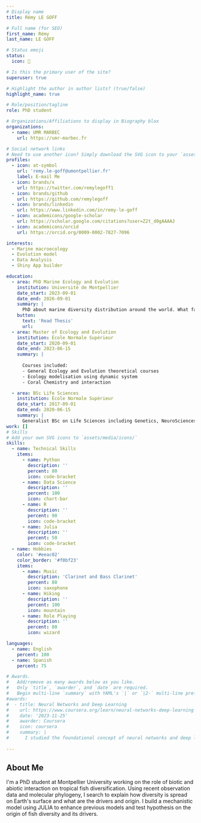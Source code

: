 ```yaml
---
# Display name
title: Rémy LE GOFF

# Full name (for SEO)
first_name: Rémy
last_name: LE GOFF

# Status emoji
status:
  icon: 🐠

# Is this the primary user of the site?
superuser: true

# Highlight the author in author lists? (true/false)
highlight_name: true

# Role/position/tagline
role: PhD student

# Organizations/Affiliations to display in Biography blox
organizations:
  - name: UMR MARBEC 
    url: https://umr-marbec.fr

# Social network links
# Need to use another icon? Simply download the SVG icon to your `assets/media/icons/` folder.
profiles:
  - icon: at-symbol
    url: 'remy.le-goff@umontpellier.fr'
    label: E-mail Me
  - icon: brands/x
    url: https://twitter.com/remylegoff1
  - icon: brands/github
    url: https://github.com/remylegoff
  - icon: brands/linkedin
    url: https://www.linkedin.com/in/remy-le-goff
  - icon: academicons/google-scholar
    url: https://scholar.google.com/citations?user=Z2t_d0gAAAAJ
  - icon: academicons/orcid
    url: https://orcid.org/0009-0002-7827-7096

interests:
  - Marine macroecology
  - Evolution model
  - Data Analysis
  - Shiny App builder

education:
  - area: PhD Marine Ecology and Evolution
    institution: Université de Montpellier
    date_start: 2023-09-01
    date_end: 2026-09-01
    summary: |
      PhD about marine diversity distribution around the world. What factors shape it around the world. Supervised by [Fabien LEPRIEUR](https://umr-marbec.fr/membre/fabien-leprieur/). P
    button:
      text: 'Read Thesis'
      url: 
  - area: Master of Ecology and Evolution
    institution: École Normale Supérieur
    date_start: 2020-09-01
    date_end: 2023-06-15
    summary: |
      
      Courses included:
      - General Ecology and Evolution theoretical courses
      - Ecology modelisation using dynamic system
      - Coral Chemistry and interaction

  - area: BSc Life Sciences
    institution: École Normale Supérieur
    date_start: 2017-09-01
    date_end: 2020-06-15
    summary: |
      Generalist BSc on Life Sciences including Genetics, NeuroSciences, Ecology, Evolution, Physiology, Cell biology
work: []
# Skills
# Add your own SVG icons to `assets/media/icons/`
skills:
  - name: Technical Skills
    items:
      - name: Python
        description: ''
        percent: 80
        icon: code-bracket
      - name: Data Science
        description: ''
        percent: 100
        icon: chart-bar
      - name: R
        description: ''
        percent: 90
        icon: code-bracket
      - name: Julia
        description: ''
        percent: 50
        icon: code-bracket 
  - name: Hobbies
    color: '#eeac02'
    color_border: '#f0bf23'
    items:
      - name: Music
        description: 'Clarinet and Bass Clarinet'
        percent: 80
        icon: saxophone
      - name: Hiking
        description: ''
        percent: 100
        icon: mountain
      - name: Role Playing
        description: ''
        percent: 80
        icon: wizard

languages:
  - name: English
    percent: 100
  - name: Spanish
    percent: 75

# Awards.
#   Add/remove as many awards below as you like.
#   Only `title`, `awarder`, and `date` are required.
#   Begin multi-line `summary` with YAML's `|` or `|2-` multi-line prefix and indent 2 spaces below.
#awards:
#  - title: Neural Networks and Deep Learning
#    url: https://www.coursera.org/learn/neural-networks-deep-learning
#    date: '2023-11-25'
#    awarder: Coursera
#    icon: coursera
#    summary: |
#      I studied the foundational concept of neural networks and deep learning. By the end, I was familiar with the significant technological trends driving the rise of deep learning; build, train, and apply fully connected deep neural networks; implement efficient (vectorized) neural networks; identify key parameters in a neural network’s architecture; and apply deep learning to your own applications.
  
---
```


## About Me

I'm a PhD student at Montpellier University working on the role of biotic and abiotic interaction on tropical fish diversification. Using recent observation data and molecular phylogeny, I search to explain how diversity is spread on Earth's surface and what are the drivers and origin. I build a mechanistic model using JULIA to enhance previous models and test hypothesis on the origin of fish diversity and its drivers.